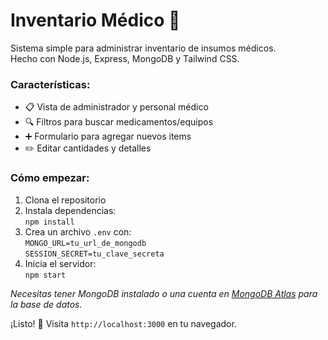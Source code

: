 # Inventario Médico 🏥

Sistema simple para administrar inventario de insumos médicos.  
Hecho con Node.js, Express, MongoDB y Tailwind CSS.

### Características:
- 📋 Vista de administrador y personal médico
- 🔍 Filtros para buscar medicamentos/equipos
- ➕ Formulario para agregar nuevos items
- ✏️ Editar cantidades y detalles

### Cómo empezar:
1. Clona el repositorio
2. Instala dependencias:  
   `npm install`
3. Crea un archivo `.env` con:  
   `MONGO_URL=tu_url_de_mongodb`  
   `SESSION_SECRET=tu_clave_secreta`
4. Inicia el servidor:  
   `npm start`

*Necesitas tener MongoDB instalado o una cuenta en [MongoDB Atlas](https://www.mongodb.com/cloud/atlas) para la base de datos.*

¡Listo! 🚀 Visita `http://localhost:3000` en tu navegador.